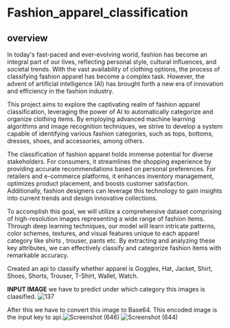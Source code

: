 # Fashion_apparel_classification

## **overview** 
In today's fast-paced and ever-evolving world, fashion has become an integral part of our lives, reflecting personal style, cultural influences, and societal trends. With the vast availability of clothing options, the process of classifying fashion apparel has become a complex task. However, the advent of artificial intelligence (AI) has brought forth a new era of innovation and efficiency in the fashion industry.

This project aims to explore the captivating realm of fashion apparel classification, leveraging the power of AI to automatically categorize and organize clothing items. By employing advanced machine learning algorithms and image recognition techniques, we strive to develop a system capable of identifying various fashion categories, such as tops, bottoms, dresses, shoes, and accessories, among others.

The classification of fashion apparel holds immense potential for diverse stakeholders. For consumers, it streamlines the shopping experience by providing accurate recommendations based on personal preferences. For retailers and e-commerce platforms, it enhances inventory management, optimizes product placement, and boosts customer satisfaction. Additionally, fashion designers can leverage this technology to gain insights into current trends and design innovative collections.

To accomplish this goal, we will utilize a comprehensive dataset comprising of high-resolution images representing a wide range of fashion items. Through deep learning techniques, our model will learn intricate patterns, color schemes, textures, and visual features unique to each apparel category like shirts , trouser, pants etc. By extracting and analyzing these key attributes, we can effectively classify and categorize fashion items with remarkable accuracy.


Created an api to classify whether apparel is 
Goggles,
Hat,
Jacket,
Shirt,
Shoes,
Shorts,
Trouser,
T-Shirt,
Wallet,
Watch.

**INPUT IMAGE**
we have to predict under which category this images is claasified.
![137](https://github.com/yashn1998/Fashion_apparel_classification/assets/102281447/8ac3b80a-6ffd-4def-8ef7-b91afda301a3)

After this we have to convert this image to Base64. This encoded image is the input key to api.![Screenshot (646)](https://github.com/yashn1998/Fashion_apparel_classification/assets/102281447/3eb059cc-98bf-4239-9d13-3a6c2ca00ef8)
![Screenshot (644)](https://github.com/yashn1998/Fashion_apparel_classification/assets/102281447/f1e6eb8c-298a-44f6-8510-7c6eb7caa9d4)
